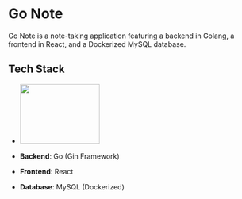 # Go Note

Go Note is a note-taking application featuring a backend in Golang, a frontend in React, and a Dockerized MySQL database.

## Tech Stack

- <img src="https://github.com/buwud/go-note/assets/91667950/95a99f97-e388-4162-8995-1e37f585c5dc" width="160" height="120" />

- **Backend**: Go (Gin Framework)
- **Frontend**: React
- **Database**: MySQL (Dockerized)
